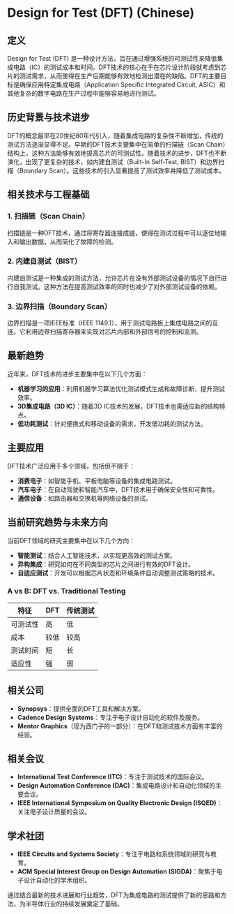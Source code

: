 # Design for Test (DFT) (Chinese)

## 定义

Design for Test (DFT) 是一种设计方法，旨在通过增强系统的可测试性来降低集成电路（IC）的测试成本和时间。DFT技术的核心在于在芯片设计阶段就考虑到芯片的测试需求，从而使得在生产后期能够有效地检测出潜在的缺陷。DFT的主要目标是确保应用特定集成电路（Application Specific Integrated Circuit, ASIC）和其他复杂的数字电路在生产过程中能够容易地进行测试。

## 历史背景与技术进步

DFT的概念最早在20世纪80年代引入，随着集成电路的复杂性不断增加，传统的测试方法逐渐显得不足。早期的DFT技术主要集中在简单的扫描链（Scan Chain）结构上，这种方法能够有效地提高芯片的可测试性。随着技术的进步，DFT也不断演化，出现了更复杂的技术，如内建自测试（Built-In Self-Test, BIST）和边界扫描（Boundary Scan）。这些技术的引入显著提高了测试效率并降低了测试成本。

## 相关技术与工程基础

### 1. 扫描链（Scan Chain）

扫描链是一种DFT技术，通过将寄存器连接成链，使得在测试过程中可以逐位地输入和输出数据，从而简化了故障的检测。

### 2. 内建自测试（BIST）

内建自测试是一种集成的测试方法，允许芯片在没有外部测试设备的情况下自行进行自我测试。这种方法在提高测试效率的同时也减少了对外部测试设备的依赖。

### 3. 边界扫描（Boundary Scan）

边界扫描是一项IEEE标准（IEEE 1149.1），用于测试电路板上集成电路之间的互连。它利用边界扫描寄存器来实现对芯片内部和外部信号的控制和监测。

## 最新趋势

近年来，DFT技术的进步主要集中在以下几个方面：

- **机器学习的应用**：利用机器学习算法优化测试模式生成和故障诊断，提升测试效率。
- **3D集成电路（3D IC）**：随着3D IC技术的发展，DFT技术也需适应新的结构特点。
- **低功耗测试**：针对便携式和移动设备的需求，开发低功耗的测试方法。

## 主要应用

DFT技术广泛应用于多个领域，包括但不限于：

- **消费电子**：如智能手机、平板电脑等设备的集成电路测试。
- **汽车电子**：在自动驾驶和智能汽车中，DFT技术用于确保安全性和可靠性。
- **通信设备**：如路由器和交换机等网络设备的测试。

## 当前研究趋势与未来方向

当前DFT领域的研究主要集中在以下几个方向：

- **智能测试**：结合人工智能技术，以实现更高效的测试方案。
- **异构集成**：研究如何在不同类型的芯片之间进行有效的DFT设计。
- **自适应测试**：开发可以根据芯片状态和环境条件自动调整测试策略的技术。

### A vs B: DFT vs. Traditional Testing

| 特征 | DFT | 传统测试 |
|------|-----|---------|
| 可测试性 | 高 | 低 |
| 成本 | 较低 | 较高 |
| 测试时间 | 短 | 长 |
| 适应性 | 强 | 弱 |

## 相关公司

- **Synopsys**：提供全面的DFT工具和解决方案。
- **Cadence Design Systems**：专注于电子设计自动化的软件及服务。
- **Mentor Graphics**（现为西门子的一部分）：在DFT和测试技术方面有丰富的经验。

## 相关会议

- **International Test Conference (ITC)**：专注于测试技术的国际会议。
- **Design Automation Conference (DAC)**：集成电路设计和自动化领域的主要会议。
- **IEEE International Symposium on Quality Electronic Design (ISQED)**：关注电子设计质量的会议。

## 学术社团

- **IEEE Circuits and Systems Society**：专注于电路和系统领域的研究与教育。
- **ACM Special Interest Group on Design Automation (SIGDA)**：聚焦于电子设计自动化的学术组织。

通过结合最新的技术进展和行业趋势，DFT为集成电路的测试提供了新的思路和方法，为半导体行业的持续发展奠定了基础。